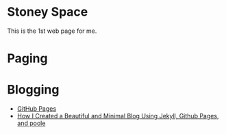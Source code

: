 # Stoney Space

This is the 1st web page for me.


# Paging


# Blogging

- [GitHub Pages](https://pages.github.com/)
- [How I Created a Beautiful and Minimal Blog Using Jekyll, Github Pages, and poole](http://joshualande.com/jekyll-github-pages-poole/)
